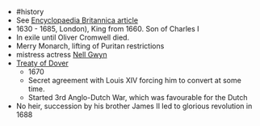 - #history 
- See [Encyclopaedia Britannica article](https://www.britannica.com/biography/Charles-II-king-of-Great-Britain-and-Ireland/Foreign-policy)
- 1630 - 1685, London), King from 1660. Son of Charles I
- In exile until Oliver Cromwell died. 
- Merry Monarch, lifting of Puritan restrictions
- mistress actress [Nell Gwyn](https://en.m.wikipedia.org/wiki/Nell_Gwyn)
- [Treaty of Dover](https://en.m.wikipedia.org/wiki/Secret_Treaty_of_Dover)
	- 1670
	- Secret agreement with Louis XIV forcing him to convert at some time.
	- Started 3rd Anglo-Dutch War, which was favourable for the Dutch 
- No heir, succession by his brother James II led to glorious revolution in 1688